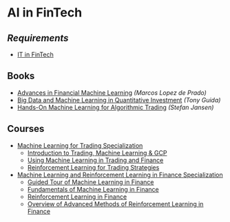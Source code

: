 # AI in FinTech

## _Requirements_
- [IT in FinTech](it-in-fin-tech.md)

## Books
- [Advances in Financial Machine Learning](https://www.amazon.com/Advances-Financial-Machine-Learning-Marcos/dp/1119482089) _(Marcos Lopez de Prado)_
- [Big Data and Machine Learning in Quantitative Investment](https://www.amazon.com/Machine-Learning-Quantitative-Investment-Finance-dp-1119522196/dp/1119522196) _(Tony Guida)_
- [Hands-On Machine Learning for Algorithmic Trading](https://www.amazon.com/Hands-Machine-Learning-Algorithmic-Trading/dp/178934641X) _(Stefan Jansen)_

## Courses
- [Machine Learning for Trading Specialization](https://www.coursera.org/specializations/machine-learning-trading)
  - [Introduction to Trading, Machine Learning & GCP](https://www.coursera.org/learn/introduction-trading-machine-learning-gcp)
  - [Using Machine Learning in Trading and Finance](https://www.coursera.org/learn/machine-learning-trading-finance)
  - [Reinforcement Learning for Trading Strategies](https://www.coursera.org/learn/trading-strategies-reinforcement-learning)
- [Machine Learning and Reinforcement Learning in Finance Specialization](https://www.coursera.org/specializations/machine-learning-reinforcement-finance)
  - [Guided Tour of Machine Learning in Finance](https://www.coursera.org/learn/guided-tour-machine-learning-finance)
  - [Fundamentals of Machine Learning in Finance](https://www.coursera.org/learn/fundamentals-machine-learning-in-finance)
  - [Reinforcement Learning in Finance](https://www.coursera.org/learn/reinforcement-learning-in-finance)
  - [Overview of Advanced Methods of Reinforcement Learning in Finance](https://www.coursera.org/learn/advanced-methods-reinforcement-learning-finance)

